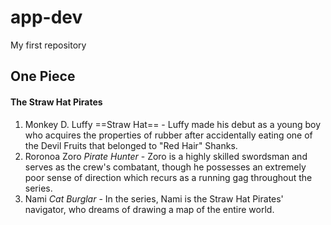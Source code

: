 # app-dev
My first repository
## One Piece
>
#### The Straw Hat Pirates
1. Monkey D. Luffy ==Straw Hat== - Luffy made his debut as a young boy who acquires the properties of rubber after accidentally eating one of the Devil Fruits that belonged to "Red Hair" Shanks.
2. Roronoa Zoro *Pirate Hunter* - Zoro is a highly skilled swordsman and serves as the crew's combatant, though he possesses an extremely poor sense of direction which recurs as a running gag throughout the series.
3. Nami *Cat Burglar* - In the series, Nami is the Straw Hat Pirates' navigator, who dreams of drawing a map of the entire world. 
